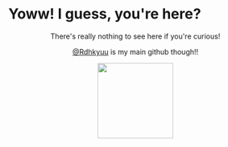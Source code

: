 # Yoww! I guess, you're here?


<p align="center"> There's really nothing to see here if you're curious! </p>
<p align="center"> <a href="https://github.com/Rdhkyuu" type="__blank">@Rdhkyuu</a> is my main github though!! </p>

<div align="center"> 
     <img src="https://media.tenor.com/2Z6UjECfmFsAAAAi/honest-reaction-omori.gif" width="150px"/>
 </div>





<!-- Proudly created with GPRM ( https://gprm.itsvg.in ) -->
<!-- Proudly created with GPRM ( https://gprm.itsvg.in ) --> 
